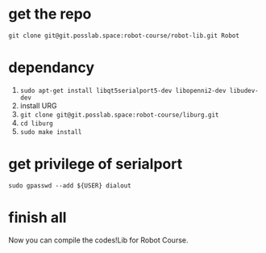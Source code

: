 # get the repo
`git clone git@git.posslab.space:robot-course/robot-lib.git Robot`


# dependancy
1. `sudo apt-get install libqt5serialport5-dev libopenni2-dev libudev-dev`
2. install URG
  1. `git clone git@git.posslab.space:robot-course/liburg.git`
  2. `cd liburg`
  3. `sudo make install`

# get privilege of serialport
`sudo gpasswd --add ${USER} dialout` 

# finish all
Now you can compile the codes!Lib for Robot Course.
